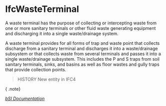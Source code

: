 IfcWasteTerminal
================
A waste terminal has the purpose of collecting or intercepting waste from one
or more sanitary terminals or other fluid waste generating equipment and
discharging it into a single waste/drainage system.  
  
A waste terminal provides for all forms of trap and waste point that collects
discharge from a sanitary terminal and discharges it into a waste/drainage
subsystem or that collects waste from several terminals and passes it into a
single waste/drainage subsystem. This includes the P and S traps from soil
sanitary terminals, sinks, and basins as well as floor wastes and gully traps
that provide collection points.  
  
> HISTORY  New entity in IFC4  
  
{ .note}  
>  
[ _bSI
Documentation_](https://standards.buildingsmart.org/IFC/DEV/IFC4_2/FINAL/HTML/schema/ifcplumbingfireprotectiondomain/lexical/ifcwasteterminal.htm)


